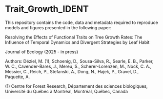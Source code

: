 # Trait_Growth_IDENT

This repository contains the code, data and metadata required to reproduce models and figures presented in the following paper: 

Resolving the Effects of Functional Traits on Tree Growth Rates: The Influence of Temporal Dynamics and Divergent Strategies by Leaf Habit

Journal of Ecology (2025 - in press)

Authors: 
Déziel, M. (1), Schoenig, D., Sousa-Silva, R., Searle, E. B., Parker, W. C., Cavender-Bares, J., Mereu, S., Scherer-Lorenzen, M., 
Nock, C. A., Messier, C., Reich, P., Stefanski, A., Dong, N., Hajek, P., Gravel, D., Paquette, A.

(1) Centre for Forest Research, Département des sciences biologiques, Université du Québec à Montréal, Montréal, Québec, Canada

